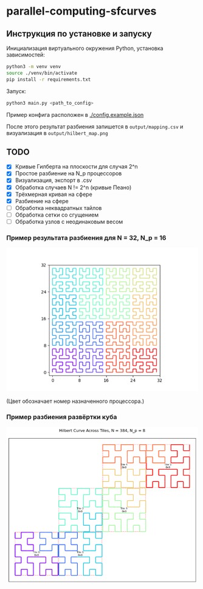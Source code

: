 # parallel-computing-sfcurves

## Инструкция по установке и запуску 

Инициализация виртуального окружения Python, установка зависимостей:

```bash
python3 -m venv venv 
source ./venv/bin/activate 
pip install -r requirements.txt
```

Запуск: 
```bash
python3 main.py <path_to_config>
```

Пример конфига расположен в [./config.example.json](config.example.json)

После этого результат разбиения запишется в `output/mapping.csv` и визуализация в `output/hilbert_map.png`

## TODO 
- [x] Кривые Гилберта на плоскости для случая 2^n 
- [x] Простое разбиение на N_p процессоров 
- [x] Визуализация, экспорт в .csv 
- [x] Обработка случаев N != 2^n (кривые Пеано)
- [x] Трёхмерная кривая на сфере 
- [x] Разбиение на сфере
- [ ] Обработка неквадратных тайлов
- [ ] Обработка сетки со сгущением 
- [ ] Обработка узлов с неодинаковым весом

### Пример результата разбиения для N = 32, N_p = 16
![hilbert_32x32_into_16.png](docs/imgs/hilbert_32x32_into_16.png)

(Цвет обозначает номер назначенного процессора.) 

### Пример разбиения развёртки куба
![hilbert_map.png](docs/imgs/hilbert_map.png)
